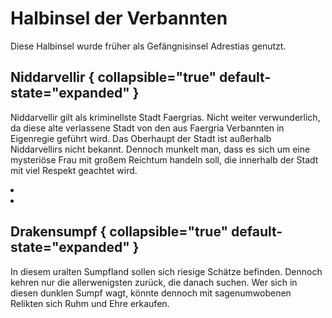 # Halbinsel der Verbannten

Diese Halbinsel wurde früher als Gefängnisinsel Adrestias genutzt.

## Niddarvellir { collapsible="true" default-state="expanded" }

Niddarvellir gilt als kriminellste Stadt Faergrias. Nicht weiter verwunderlich, da diese alte verlassene Stadt von
den aus Faergria Verbannten in Eigenregie geführt wird. Das Oberhaupt der Stadt ist außerhalb Niddarvellirs nicht
bekannt. Dennoch munkelt man, dass es sich um eine mysteriöse Frau mit großem Reichtum handeln soll, die innerhalb
der Stadt mit viel Respekt geachtet wird.

<img src="niddarvellir_central_city.jpg" alt=""/>

<procedure title="Charaktere aktuell an diesem Ort">
<list columns="3">
<li><a href="Iddra.md"></a></li>
<li><a href="Osswald.md"></a></li>
<!-- <li><a href="Cedrik.md"></a></li> -->
</list>
</procedure>

## Drakensumpf { collapsible="true" default-state="expanded" }

In diesem uralten Sumpfland sollen sich riesige Schätze befinden. Dennoch kehren nur die allerwenigsten zurück, die
danach suchen. Wer sich in diesen dunklen Sumpf wagt, könnte dennoch mit sagenumwobenen Relikten sich Ruhm und Ehre
erkaufen.

<procedure title="Charaktere aktuell an diesem Ort">
<list columns="3">
<!-- <li><a href="Craindre.md"></a></li> -->
</list>
</procedure>

